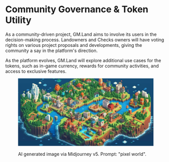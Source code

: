 # Community Governance & Token Utility

As a community-driven project, GM.Land aims to involve its users in the decision-making process. Landowners and Checks owners will have voting rights on various project proposals and developments, giving the community a say in the platform's direction.

As the platform evolves, GM.Land will explore additional use cases for the tokens, such as in-game currency, rewards for community activities, and access to exclusive features.

<figure><img src=".gitbook/assets/image (1).png" alt=""><figcaption><p>AI generated image via Midjourney v5. Prompt: "pixel world".</p></figcaption></figure>
